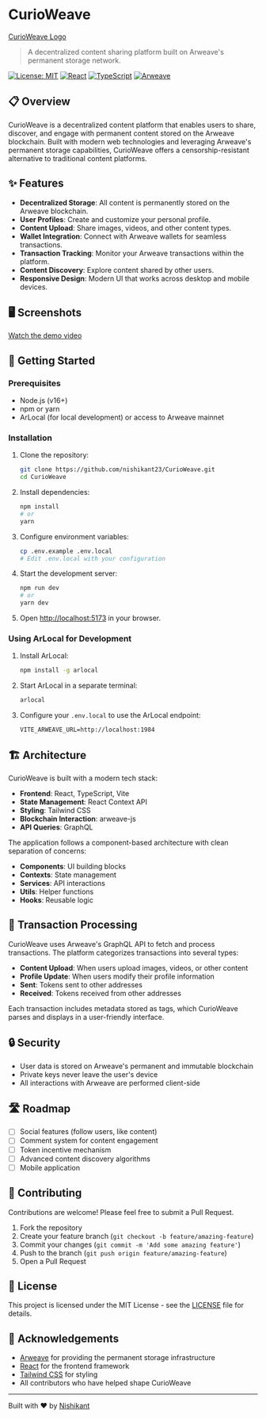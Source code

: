 # CurioWeave

[CurioWeave Logo]([https://via.placeholder.com/200?text=CurioWeave](https://drive.google.com/file/d/1lJjLvKlXZlqH5PQnZvVY1QPRK-4DaOvh/view?usp=sharing))

> A decentralized content sharing platform built on Arweave's permanent storage network.

[![License: MIT](https://img.shields.io/badge/License-MIT-blue.svg)](https://opensource.org/licenses/MIT)
[![React](https://img.shields.io/badge/React-18.x-blue.svg)](https://reactjs.org/)
[![TypeScript](https://img.shields.io/badge/TypeScript-5.x-blue.svg)](https://www.typescriptlang.org/)
[![Arweave](https://img.shields.io/badge/Arweave-2.x-blue.svg)](https://www.arweave.org/)

## 📋 Overview

CurioWeave is a decentralized content platform that enables users to share, discover, and engage with permanent content stored on the Arweave blockchain. Built with modern web technologies and leveraging Arweave's permanent storage capabilities, CurioWeave offers a censorship-resistant alternative to traditional content platforms.

## ✨ Features

- **Decentralized Storage**: All content is permanently stored on the Arweave blockchain.
- **User Profiles**: Create and customize your personal profile.
- **Content Upload**: Share images, videos, and other content types.
- **Wallet Integration**: Connect with Arweave wallets for seamless transactions.
- **Transaction Tracking**: Monitor your Arweave transactions within the platform.
- **Content Discovery**: Explore content shared by other users.
- **Responsive Design**: Modern UI that works across desktop and mobile devices.

## 🖥️ Screenshots

[Watch the demo video](https://drive.google.com/file/d/1Nk8bRnpwpIifPCtE0SvoKoXcep3jK-VK/view?usp=sharing)

## 🚀 Getting Started

### Prerequisites

- Node.js (v16+)
- npm or yarn
- ArLocal (for local development) or access to Arweave mainnet

### Installation

1. Clone the repository:
   ```bash
   git clone https://github.com/nishikant23/CurioWeave.git
   cd CurioWeave
   ```

2. Install dependencies:
   ```bash
   npm install
   # or
   yarn
   ```

3. Configure environment variables:
   ```bash
   cp .env.example .env.local
   # Edit .env.local with your configuration
   ```

4. Start the development server:
   ```bash
   npm run dev
   # or
   yarn dev
   ```

5. Open [http://localhost:5173](http://localhost:5173) in your browser.

### Using ArLocal for Development

1. Install ArLocal:
   ```bash
   npm install -g arlocal
   ```

2. Start ArLocal in a separate terminal:
   ```bash
   arlocal
   ```

3. Configure your `.env.local` to use the ArLocal endpoint:
   ```
   VITE_ARWEAVE_URL=http://localhost:1984
   ```

## 🏗️ Architecture

CurioWeave is built with a modern tech stack:

- **Frontend**: React, TypeScript, Vite
- **State Management**: React Context API
- **Styling**: Tailwind CSS
- **Blockchain Interaction**: arweave-js
- **API Queries**: GraphQL

The application follows a component-based architecture with clean separation of concerns:

- **Components**: UI building blocks
- **Contexts**: State management
- **Services**: API interactions
- **Utils**: Helper functions
- **Hooks**: Reusable logic

## 🔄 Transaction Processing

CurioWeave uses Arweave's GraphQL API to fetch and process transactions. The platform categorizes transactions into several types:

- **Content Upload**: When users upload images, videos, or other content
- **Profile Update**: When users modify their profile information
- **Sent**: Tokens sent to other addresses
- **Received**: Tokens received from other addresses

Each transaction includes metadata stored as tags, which CurioWeave parses and displays in a user-friendly interface.

## 🔒 Security

- User data is stored on Arweave's permanent and immutable blockchain
- Private keys never leave the user's device
- All interactions with Arweave are performed client-side

## 🛣️ Roadmap

- [ ] Social features (follow users, like content)
- [ ] Comment system for content engagement
- [ ] Token incentive mechanism
- [ ] Advanced content discovery algorithms
- [ ] Mobile application

## 🤝 Contributing

Contributions are welcome! Please feel free to submit a Pull Request.

1. Fork the repository
2. Create your feature branch (`git checkout -b feature/amazing-feature`)
3. Commit your changes (`git commit -m 'Add some amazing feature'`)
4. Push to the branch (`git push origin feature/amazing-feature`)
5. Open a Pull Request

## 📄 License

This project is licensed under the MIT License - see the [LICENSE](LICENSE) file for details.

## 👏 Acknowledgements

- [Arweave](https://www.arweave.org/) for providing the permanent storage infrastructure
- [React](https://reactjs.org/) for the frontend framework
- [Tailwind CSS](https://tailwindcss.com/) for styling
- All contributors who have helped shape CurioWeave

---

Built with ❤️ by [Nishikant](https://github.com/nishikant23)
